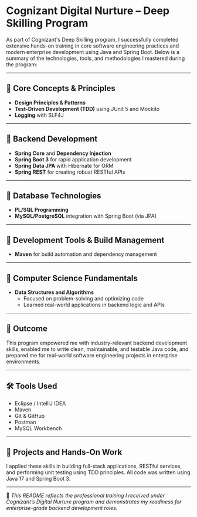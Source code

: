 # Cognizant Digital Nurture – Deep Skilling Program

As part of Cognizant's Deep Skilling program, I successfully completed extensive hands-on training in core software engineering practices and modern enterprise development using Java and Spring Boot. Below is a summary of the technologies, tools, and methodologies I mastered during the program:

---

## 🔹 Core Concepts & Principles
- **Design Principles & Patterns**
- **Test-Driven Development (TDD)** using JUnit 5 and Mockito
- **Logging** with SLF4J

---

## 🔹 Backend Development
- **Spring Core** and **Dependency Injection**
- **Spring Boot 3** for rapid application development
- **Spring Data JPA** with Hibernate for ORM
- **Spring REST** for creating robust RESTful APIs

---

## 🔹 Database Technologies
- **PL/SQL Programming**
- **MySQL/PostgreSQL** integration with Spring Boot (via JPA)

---

## 🔹 Development Tools & Build Management
- **Maven** for build automation and dependency management

---

## 🔹 Computer Science Fundamentals
- **Data Structures and Algorithms**
  - Focused on problem-solving and optimizing code
  - Learned real-world applications in backend logic and APIs

---

## 💼 Outcome
This program empowered me with industry-relevant backend development skills, enabled me to write clean, maintainable, and testable Java code, and prepared me for real-world software engineering projects in enterprise environments.

---

## 🛠 Tools Used
- Eclipse / IntelliJ IDEA
- Maven
- Git & GitHub
- Postman
- MySQL Workbench

---

## 🚀 Projects and Hands-On Work
I applied these skills in building full-stack applications, RESTful services, and performing unit testing using TDD principles. All code was written using Java 17 and Spring Boot 3.

---

📌 *This README reflects the professional training I received under Cognizant’s Digital Nurture program and demonstrates my readiness for enterprise-grade backend development roles.*


